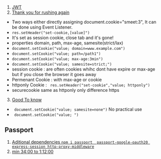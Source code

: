 1. [JWT]()
2. [Thank you for rushing again](https://www.youtube.com/watch?v=sovAIX4doOE)
* Two ways either directly assigning document.cookie="smeet:3", It can be done using Event Listener.
* ```res.setHeader("set-cookie,[value]")```
* It's set as session cookie, close tab and it's gone!
* properties domain, path, max-age, samesite(strict/lax)
* ```document.setCookie("value; domain=www.example.com")```
* ```document.setCookie("value; path=/path1")```
* ```document.setCookie("value; max-age:3min")```
* ```document.setCookie("value; samesite=strict;")```
* session cookie : are often cookies whihc dont have expire or max-age but if you close the browser it goes away
* Permenant Cookie : with max-age or cookie
* httponly Cookie : ``` res.setHeader("set-cookie","value; httponly")```
* securecookie same as httponly only difference https
3. [Good To know](https://www.youtube.com/watch?v=aUF2QCEudPo)
* ``` document.setCookie("value; samesite=none")```  No practical use
* ``` document.setCookie("value; ")``` 

## Passport

1. [Aditional dependencies ```npm i passport  passport-google-oauth20 express-session http-proxy-middleware```]() 
2. [min 34:00 to 1:12:00](https://www.youtube.com/watch?v=SBvmnHTQIPY)